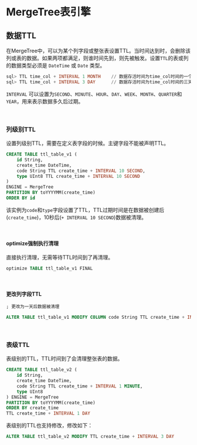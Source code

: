 # MergeTree表引擎

## 数据TTL

在MergeTree中，可以为某个列字段或整张表设置TTL。当时间达到时，会删除该列或表的数据。如果两项都满足，则谁时间先到，则先被触发。设置`TTL`的表或列的数据类型必须是 `DateTime` 或 `Date` 类型。

```SQL
sql> TTL time_col + INTERVAL 1 MONTH    // 数据存活时间为time_col时间的一个月后
sql> TTL time_col + INTERVAL 3 DAY      // 数据存活时间为time_col时间的三天之后
```

`INTERVAL` 可以设置为`SECOND`、`MINUTE`、`HOUR`、`DAY`、`WEEK`、`MONTH`、`QUARTER`和`YEAR`，用来表示数据多久后过期。

&nbsp;

### 列级别TTL

设置列级别TTL，需要在定义表字段的时候。主键字段不能被声明TTL。

```SQL
CREATE TABLE ttl_table_v1 (
    id String,
    create_time DateTime,
    code String TTL create_time + INTERVAL 10 SECOND,
    type UInt8 TTL create_time + INTERVAL 10 SECOND
)
ENGINE = MergeTree
PARTITION BY toYYYYMM(create_time)
ORDER BY id
```

该实例为`code`和`type`字段设置了TTL，TTL过期时间是在数据被创建后(`create_time`)，10秒后(`+ INTERVAL 10 SECOND`)数据被清理。

&nbsp;

#### optimize强制执行清理

直接执行清理，无需等待TTL时间到了再清理。

```SQL
optimize TABLE ttl_table_v1 FINAL
```

&nbsp;

#### 更改列字段TTL

```SQL
; 更改为一天后数据被清理

ALTER TABLE ttl_table_v1 MODIFY COLUMN code String TTL create_time + INTERVAL 1 DAY
```

&nbsp;

### 表级TTL

表级别的TTL，TTL时间到了会清理整张表的数据。

```SQL
CREATE TABLE ttl_table_v2 (
    id String,
    create_time DateTime,
    code String TTL create_time + INTERVAL 1 MINUTE,
    type UInt8
) ENGINE = MergeTree
PARTITION BY toYYYYMM(create_time)
ORDER BY create_time
TTL create_time + INTERVAL 1 DAY
```

表级别的TTL也支持修改，修改如下：

```SQL
ALTER TABLE ttl_table_v2 MODIFY TTL create_time + INTERVAL 3 DAY
```
